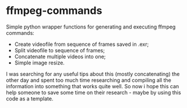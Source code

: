# ffmpeg-commands
Simple python wrapper functions for generating and executing ffmpeg commands:
* Create videofile from sequence of frames saved in .exr;
* Split videofile to sequence of frames;
* Concatenate multiple videos into one;
* Simple image resize.

I was searching for any useful tips about this (mostly concatenating) the other day and spent too much time researching and compiling all the information into something that works quite well. So now i hope this can help someone to save some time on their research - maybe by using this code as a template.
